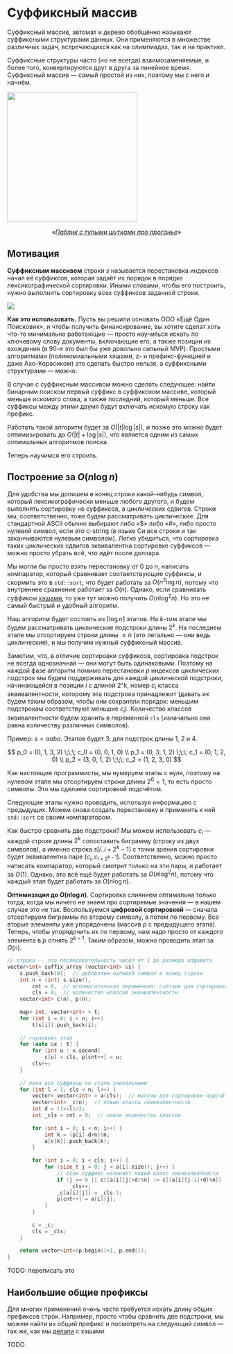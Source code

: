 
# Суффиксный массив

Суффиксный массив, автомат и дерево обобщённо называют суффиксными структурами данных. Они применяются в множестве различных задач, встречающихся как на олимпиадах, так и на практике.

Суффиксные структуры часто (но не всегда) взаимозаменяемые, и более того, конвертируются друг в друга за линейное время. Суффиксный массив — самый простой из них, поэтому мы с него и начнём.

<img width='300px' src='https://pp.userapi.com/c850424/v850424161/e50d3/8cE5bDbXRHk.jpg'>

*<center>«<a href='https://vk.com/al_feed.php?w=wall-174312931_1022'>Паблик с тупыми шутками про проганье</a>»</center>*

## Мотивация

**Суффиксным массивом** строки $s$ называется перестановка индексов начал её суффиксов, которая задаёт их порядок в порядке лексикографической сортировки. Иными словами, чтобы его построить, нужно выполнить сортировку всех суффиксов заданной строки.

<img src='http://alexbowe.s3.amazonaws.com/blog/mississippi-sa-sort.png'>

**Как это использовать.** Пусть вы решили основать ООО «Ещё Один Поисковик», и чтобы получить финансирование, вы хотите сделат хоть что-то минимально работающие — просто научиться искать по ключевому слову документы, включающие его, а также позиции их вхождения (в 90-е это был бы уже довольно сильный MVP). Простыми алгоритмами (полиномиальными хэшами, z- и префикс-функцией и даже Ахо-Корасиком) это сделать быстро нельзя, а суффиксными структурами — можно.

В случае с суффиксным массивом можно сделать следующее: найти бинарным поиском первый суффикс в суффиксном массиве, который меньше искомого слова, а также последний, который меньше. Все суффиксы между этими двумя будут включать искомую строку как префикс.

Работать такой алгоритм будет за $O(|t| \log |s|)$, и позже это можно будет оптимизировать до $O(|t| + \log |s|)$, что является одним из самых оптимальных алгоритмов поиска.

Теперь научимся его строить.

## Построение за $O(n \log n)$

Для удобства мы допишем в конец строки какой-нибудь символ, который лексикографически меньше любого другого, и будем выполнять сортировку не суффиксов, а циклических сдвигов. Строки мы, соответственно, тоже будем рассматривать циклические. Для стандартной ASCII обычно выбирают либо «$» либо «#», либо просто нулевой символ, если это c-string (в языке Си все строки и так заканчиваются нулевым символом). Легко убедиться, что сортировка таких циклических сдвигов эквивалентна сортировке суффиксов — можно просто убрать всё, что идёт после доллара.

Мы могли бы просто взять перестановку от $0$ до $n$, написать компаратор, который сравнивает соответствующие суффиксы, и скормить это в `std::sort`, что будет работать за $O(n^2 \log n)$, потому что внутреннее сравнение работает за $O(n)$. Однако, если сравнивать суффиксы [хэшами](https://algorithmica.org/ru/hashing), то уже тут можно получить $O(n \log^2 n)$. Но это не самый быстрый и удобный алгоритм.

Наш алгоритм будет состоять из $\lceil \log n \rceil$ этапов. На $k$-том этапе мы будем рассматривать циклические подстроки длины $2^k$. На последнем этапе мы отсортируем строки длины $\geq n$ (это легально — они ведь циклические), и мы получим нужный суффиксный массив.

Заметим, что, в отличие сортировки суффиксов, сортировка подстрок не всегда однозначная — они могут быть одинаковыми. Поэтому на каждой фазе алгоритм помимо перестановки $p$ индексов циклических подстрок мы будем поддерживать для каждой циклической подстроки, начинающейся в позиции $i$ с длиной 2^k, номер $c_i$ класса эквивалентности, которому эта подстрока принадлежит (давать их будем таким образом, чтобы они сохраняли порядок: меньшим подстрокам соответствуют меньшие $c_i$). Количество классов эквивалентности будем хранить в переменной `cls` (изначально она равна количеству различных символов).

Пример: $s = aaba$. Этапов будет 3: для подстрок длины 1, 2 и 4.

$$
   p_0 = (0, 1, 3, 2) \;\;\; c_0 = (0, 0, 1, 0)
\\ p_1 = (0, 3, 1, 2) \;\;\; c_1 = (0, 1, 2, 0)
\\ p_2 = (3, 0, 1, 2) \;\;\; c_2 = (1, 2, 3, 0)
$$

Как настоящие программисты, мы нумеруем этапы с нуля, поэтому на нулевом этапе мы отсортируем строки длины $2^0 = 1$, то есть просто символы. Это мы сделаем сортировкой подсчётом.

Следующие этапы нужно проводить, используя информацию с предыдущих. Можем снова создать перестановку и применить к ней `std::sort` со своим компаратором.

Как быстро сравнить две подстроки? Мы можем использовать $c_i$ — каждой строке длины $2^k$ сопоставить биграмму (строку из двух символов), а именно строка $s[i..i+2^k-1]$ с точки зрения сортировки будет эквивалентна паре $(c_i, c_{i+2^{k-1}})$. Соответственно, можно просто написать компаратор, который смотрит только на эти пары, и работает за $O(1)$. Однако, это всё ещё будет работать за $O(n \log^2 n)$, потому что каждый этап будет работать за $O(n \log n$).

**Оптимизация до $O(n \log n)$**. Сортировка слиянием оптимальна только тогда, когда мы ничего не знаем про сортиремые значения — в нашем случае это не так. Воспользуемся **цифровой сортировкой** — сначала отсортируем биграммы по второму символу, а потом по первому. Все вторые элементы уже упорядочены (массив $p$ с предыдущего этапа). Теперь, чтобы упорядочить их по первому, нам надо просто от каждого элемента в $p$ отнять $2^{k-1}$. Таким образом, можно проводить этап за $O(n)$.


```c++
// строка -- это последовательность чисел от 1 до размера алфавита
vector<int> suffix_array (vector<int> &s) {
    s.push_back(0);  // добавляем нулевой символ в конец строки
    int n = (int) s.size(),
        cnt = 0,  // вспомогательная переменная: счётчик для сортировки 
        cls = 0;  // количество классов эквивалентности
    vector<int> c(n), p(n);
    
    map< int, vector<int> > t;
    for (int i = 0; i < n; i++)
        t[s[i]].push_back(i);
    
    // «нулевой» этап
    for (auto &x : t) {
        for (int u : x.second)
            c[u] = cls, p[cnt++] = u;
        cls++;
    }
    
    // пока все суффиксы не стали уникальными
    for (int l = 1; cls < n; l++) {
        vector< vector<int> > a(cls);  // массив для сортировки подсчётом
        vector<int> _c(n);  // новые классы эквивалентности
        int d = (1<<l)/2;
        int _cls = cnt = 0;  // новое количество классов
        
        for (int i = 0; i < n; i++) {
            int k = (p[i]-d+n)%n;
            a[c[k]].push_back(k);
        }
        
        for (int i = 0; i < cls; i++) {
            for (size_t j = 0; j < a[i].size(); j++) {
                // если суффикс начинает новый класс эквивалентности
                if (j == 0 || c[(a[i][j]+d)%n] != c[(a[i][j-1]+d)%n])
                    _cls++;
                _c[a[i][j]] = _cls-1;
                p[cnt++] = a[i][j];
            }
        }
        
        c = _c;
        cls = _cls;
    }
    
    return vector<int>(p.begin()+1, p.end());
}
```

TODO: переписать это

## Наибольшие общие префиксы

Для многих применений очень часто требуется искать длину общих префиксов строк. Например, просто чтобы сравнить две подстроки, мы можем найти их общий префикс и посмотреть на следующий символ — так же, как мы [делали](https://algorithmica.org/ru/hashing) с хэшами.

TODO
